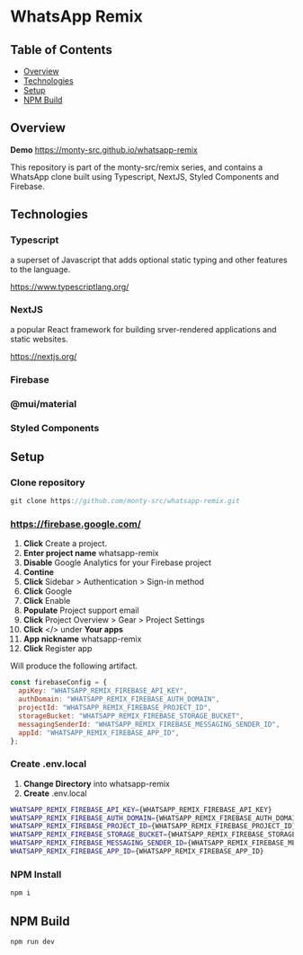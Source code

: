 # WhatsApp Remix

## Table of Contents

- [Overview](#overview)
- [Technologies](#technologies)
- [Setup](#setup)
- [NPM Build](#npm-build)

## Overview

**Demo** https://monty-src.github.io/whatsapp-remix

This repository is part of the monty-src/remix series, and contains a WhatsApp clone built using Typescript, NextJS, Styled Components and Firebase.

## Technologies

### Typescript

a superset of Javascript that adds optional static typing and other features to the language.

https://www.typescriptlang.org/

### NextJS

a popular React framework for building srver-rendered applications and static websites.

https://nextjs.org/

### Firebase

### @mui/material

### Styled Components

## Setup

### Clone repository

```js
git clone https://github.com/monty-src/whatsapp-remix.git
```

### https://firebase.google.com/

1. **Click** Create a project.
2. **Enter project name** whatsapp-remix
3. **Disable** Google Analytics for your Firebase project
4. **Contine**
5. **Click** Sidebar > Authentication > Sign-in method
6. **Click** Google
7. **Click** Enable
8. **Populate** Project support email
9. **Click** Project Overview > Gear > Project Settings
10. **Click** </> under **Your apps**
11. **App nickname** whatsapp-remix
12. **Click** Register app

Will produce the following artifact.

```js
const firebaseConfig = {
  apiKey: "WHATSAPP_REMIX_FIREBASE_API_KEY",
  authDomain: "WHATSAPP_REMIX_FIREBASE_AUTH_DOMAIN",
  projectId: "WHATSAPP_REMIX_FIREBASE_PROJECT_ID",
  storageBucket: "WHATSAPP_REMIX_FIREBASE_STORAGE_BUCKET",
  messagingSenderId: "WHATSAPP_REMIX_FIREBASE_MESSAGING_SENDER_ID",
  appId: "WHATSAPP_REMIX_FIREBASE_APP_ID",
};
```

### Create .env.local

1. **Change Directory** into whatsapp-remix
2. **Create** .env.local

```bash
WHATSAPP_REMIX_FIREBASE_API_KEY={WHATSAPP_REMIX_FIREBASE_API_KEY}
WHATSAPP_REMIX_FIREBASE_AUTH_DOMAIN={WHATSAPP_REMIX_FIREBASE_AUTH_DOMAIN}
WHATSAPP_REMIX_FIREBASE_PROJECT_ID={WHATSAPP_REMIX_FIREBASE_PROJECT_ID}
WHATSAPP_REMIX_FIREBASE_STORAGE_BUCKET={WHATSAPP_REMIX_FIREBASE_STORAGE_BUCKET}
WHATSAPP_REMIX_FIREBASE_MESSAGING_SENDER_ID={WHATSAPP_REMIX_FIREBASE_MESSAGING_SENDER_ID}
WHATSAPP_REMIX_FIREBASE_APP_ID={WHATSAPP_REMIX_FIREBASE_APP_ID}
```

### NPM Install

```js
npm i
```

## NPM Build

```js
npm run dev
```
